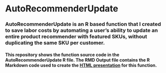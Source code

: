 # AutoRecommenderUpdate
### AutoRecommenderUpdate is an R based function that I created to save labor costs by automating a user’s ability to update an entire product recommender with featured SKUs, without duplicating the same SKU per customer. 

#### This repository shows the function source code in the AutoRecommenderUpdate R file. The RMD Output file contains the R Markdown code used to create the [HTML presentation](https://solomondaner.github.io/AutoRecommenderUpdate/) for this function.

